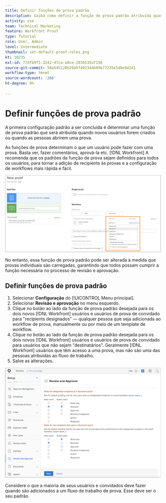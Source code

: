 ```yaml
---
title: Definir funções de prova padrão
description: Saiba como definir a função de prova padrão atribuída quando novos usuários são criados ou pessoas abrem uma prova .
activity: use
team: Technical Marketing
feature: Workfront Proof
type: Tutorial
role: User, Admin
level: Intermediate
thumbnail: set-default-proof-roles.png
kt: 10235
exl-id: 77dfb9f1-3242-47ca-a0ce-203b535af156
source-git-commit: 58a545120b29a5f492344b89b77235e548e94241
workflow-type: tm+mt
source-wordcount: '266'
ht-degree: 0%

---
```


# Definir funções de prova padrão

<!---
21.4 updates have been made
--->

A primeira configuração padrão a ser concluída é determinar uma função de prova padrão que será atribuída quando novos usuários forem criados ou quando as pessoas abrirem uma prova.

As funções de prova determinam o que um usuário pode fazer com uma prova. Basta ver, fazer comentários, aprová-la etc. [!DNL Workfront] A recomenda que os padrões da função de prova sejam definidos para todos os usuários, para tornar a adição de recipients às provas e a configuração de workflows mais rápida e fácil.

![As funções de prova podem ser selecionadas ao carregar uma prova](assets/proof-system-setups-proof-role-example.png)

No entanto, essa função de prova padrão pode ser alterada à medida que provas individuais são carregadas, garantindo que todos possam cumprir a função necessária no processo de revisão e aprovação.


## Definir funções de prova padrão

1. Selecionar **Configuração** do [!UICONTROL Menu principal].
1. Selecionar **Revisão e aprovação** no menu esquerdo.
1. Clique no botão ao lado da função de prova padrão desejada para os dois novos [!DNL Workfront] usuários e usuários de prova de convidado para &quot;recipients designados&quot; — qualquer pessoa que seja adicionada ao workflow de prova, manualmente ou por meio de um template de workflow.
1. Clique no botão ao lado da função de prova padrão desejada para os dois novos [!DNL Workfront] usuários e usuários de prova de convidado para usuários que não sejam &quot;destinatários&quot;. Geralmente [!DNL Workfront] usuários que têm acesso a uma prova, mas não são uma das pessoas atribuídas ao fluxo de trabalho.
1. Salve as alterações.

![Configurações de revisão e aprovação no Workfront](assets/proof-system-setups-workfront-defaults.png)

Considere o que a maioria de seus usuários e convidados deve fazer quando são adicionados a um fluxo de trabalho de prova. Esse deve ser o seu padrão.

